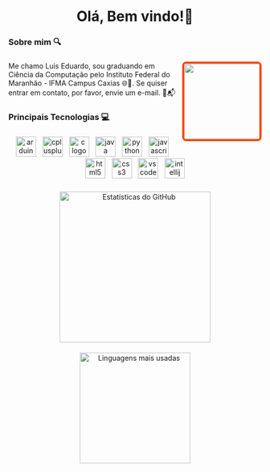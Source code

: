 <h1 align="center">Olá, Bem vindo!👋</h1>



###


###

<h3 align="left">Sobre mim 🔍</h3>

###

<img align="right" height="150" src="https://i.gifer.com/9Wmb.gif" style="border: 4px solid #FF4500; border-radius: 8px;" />

###

<p align="left">Me chamo Luis Eduardo, sou graduando em Ciência da Computação pelo Instituto Federal do Maranhão - IFMA Campus Caxias 🌐👾.  Se quiser entrar em contato, por favor, envie um e-mail. 📧📬</p>

###

<h3 align="left">Principais Tecnologias 💻</h3>

###

<div align="center">
  <img src="https://cdn.jsdelivr.net/gh/devicons/devicon/icons/arduino/arduino-original.svg" height="40" alt="arduino logo"  />
  <img width="5" />
  <img src="https://cdn.jsdelivr.net/gh/devicons/devicon/icons/cplusplus/cplusplus-original.svg" height="40" alt="cplusplus logo"  />
  <img width="5" />
  <img src="https://cdn.jsdelivr.net/gh/devicons/devicon/icons/c/c-original.svg" height="40" alt="c logo"  />
  <img width="5" />
  <img src="https://cdn.jsdelivr.net/gh/devicons/devicon/icons/java/java-original.svg" height="40" alt="java logo"  />
  <img width="5" />
  <img src="https://cdn.jsdelivr.net/gh/devicons/devicon/icons/python/python-original.svg" height="40" alt="python logo"  />
  <img width="5" />
  <img src="https://cdn.jsdelivr.net/gh/devicons/devicon/icons/javascript/javascript-original.svg" height="40" alt="javascript logo"  />
  <img width="5" />
  <img src="https://cdn.jsdelivr.net/gh/devicons/devicon/icons/html5/html5-original.svg" height="40" alt="html5 logo"  />
  <img width="5" />
  <img src="https://cdn.jsdelivr.net/gh/devicons/devicon/icons/css3/css3-original.svg" height="40" alt="css3 logo"  />
  <img width="5" />
  <img src="https://cdn.jsdelivr.net/gh/devicons/devicon/icons/vscode/vscode-original.svg" height="40" alt="vscode logo"  />
  <img width="5" />
  <img src="https://cdn.jsdelivr.net/gh/devicons/devicon/icons/intellij/intellij-original.svg" height="40" alt="intellij logo"  />
</div>

###


<div align="center" style="margin-bottom: 20px;">
  <img src="https://github-readme-stats.vercel.app/api?username=LuisEduardoS23&show_icons=true&include_all_commits=true&count_private=true&hide_title=false&hide_rank=false&disable_animations=false&theme=default&locale=pt-br&hide_border=false&bg_color=000000&title_color=FF4500&text_color=FF4500&icon_color=FF4500" height="300" alt="Estatísticas do GitHub" />
</div>

<div align="center" style="margin-bottom: 20px;">
  <img src="https://github-readme-stats.vercel.app/api/top-langs/?username=LuisEduardoS23&layout=compact&hide_border=false&bg_color=000000&title_color=FF4500&text_color=FF4500&icon_color=FF4500" height="220" alt="Linguagens mais usadas" />
</div>









